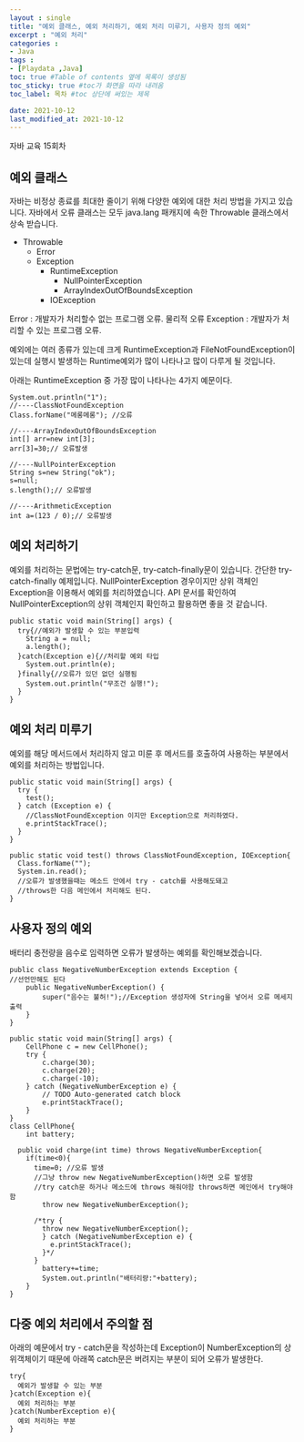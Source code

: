 ```yaml
---
layout : single
title: "예외 클래스, 예외 처리하기, 예외 처리 미루기, 사용자 정의 예외"
excerpt : "예외 처리"
categories :
- Java
tags :
- [Playdata ,Java]
toc: true #Table of contents 옆에 목록이 생성됨
toc_sticky: true #toc가 화면을 따라 내려옴
toc_label: 목차 #toc 상단에 써있는 제목

date: 2021-10-12
last_modified_at: 2021-10-12
---
```


자바 교육 15회차
## 예외 클래스

자바는 비정상 종료를 최대한 줄이기 위해 다양한 예외에 대한 처리 방법을 가지고 있습니다. 자바에서 오류 클래스는 모두 java.lang 패캐지에 속한 Throwable 클래스에서 상속 받습니다.

- Throwable
  - Error
  - Exception
    - RuntimeException
      - NullPointerException
      - ArrayIndexOutOfBoundsException
    - IOException

Error : 개발자가 처리할수 없는 프로그램 오류. 물리적 오류
Exception : 개발자가 처리할 수 있는 프로그램 오류.

예외에는 여러 종류가 있는데 크게 RuntimeException과 FileNotFoundException이 있는데 실행시 발생하는 Runtime예외가 많이 나타나고 많이 다루게 될 것입니다.

아래는 RuntimeException 중 가장 많이 나타나는 4가지 예문이다.
```
System.out.println("1");
//----ClassNotFoundException
Class.forName("메롱메롱"); //오류

//----ArrayIndexOutOfBoundsException
int[] arr=new int[3];
arr[3]=30;// 오류발생

//----NullPointerException
String s=new String("ok");
s=null;
s.length();// 오류발생

//----ArithmeticException
int a=(123 / 0);// 오류발생
```

## 예외 처리하기
예외를 처리하는 문법에는 try-catch문, try-catch-finally문이 있습니다.
간단한 try-catch-finally 예제입니다. NullPointerException 경우이지만 상위 객체인 Exception을 이용해서 예외를 처리하였습니다. API 문서를 확인하여 NullPointerException의 상위 객체인지 확인하고 활용하면 좋을 것 같습니다.
```
public static void main(String[] args) {
  try{//예외가 발생할 수 있는 부분입력
    String a = null;
    a.length();
  }catch(Exception e){//처리할 예외 타입
    System.out.println(e);
  }finally{//오류가 있던 없던 실행됨
    System.out.println("무조건 실행!");
  }
}
```

## 예외 처리 미루기
예외를 해당 메서드에서 처리하지 않고 미룬 후 메서드를 호출하여 사용하는 부분에서 예외를 처리하는 방법입니다.
```
public static void main(String[] args) {
  try {
    test();
  } catch (Exception e) {
    //ClassNotFoundException 이지만 Exception으로 처리하였다.
    e.printStackTrace();
  }
}

public static void test() throws ClassNotFoundException, IOException{
  Class.forName("");
  System.in.read();
  //오류가 발생했을때는 메소드 안에서 try - catch를 사용해도돼고
  //throws한 다음 메인에서 처리해도 된다.
}
```

## 사용자 정의 예외
배터리 충전량을 음수로 임력하면 오류가 발생하는 예외를 확인해보겠습니다.
```
public class NegativeNumberException extends Exception {
//선언만해도 된다
	public NegativeNumberException() {
		super("음수는 불허!");//Exception 생성자에 String을 넣어서 오류 메세지 출력
	}
}
```
```
public static void main(String[] args) {
	CellPhone c = new CellPhone();
	try {
		c.charge(30);
		c.charge(20);
		c.charge(-10);
	} catch (NegativeNumberException e) {
		// TODO Auto-generated catch block
		e.printStackTrace();
	}
}
class CellPhone{
	int battery;

  public void charge(int time) throws NegativeNumberException{
    if(time<0){
      time=0; //오류 발생
      //그냥 throw new NegativeNumberException()하면 오류 발생함
      //try catch문 하거나 메소드에 throws 해줘야함 throws하면 메인에서 try해야함
  		throw new NegativeNumberException();

      /*try {
        throw new NegativeNumberException();
        } catch (NegativeNumberException e) {
          e.printStackTrace();
        }*/
      }
		battery+=time;
		System.out.println("배터리량:"+battery);
	}
}
```

## 다중 예외 처리에서 주의할 점

아래의 예문에서 try - catch문을 작성하는데 Exception이 NumberException의 상위객체이기 때문에 아래쪽 catch문은 버려지는 부분이 되어 오류가 발생한다.
```
try{
  예외가 발생할 수 있는 부분
}catch(Exception e){
  예외 처리하는 부분
}catch(NumberException e){
  예외 처리하는 부분  
}
```
